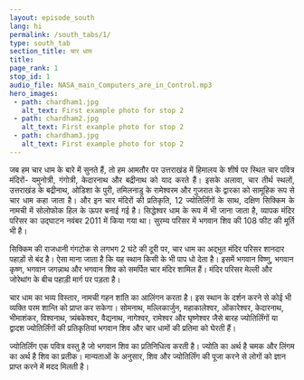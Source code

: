 ```yaml
---
layout: episode_south
lang: hi
permalink: /south_tabs/1/
type: south_tab
section_title: चार धाम
title: 
page_rank: 1
stop_id: 1
audio_file: NASA_main_Computers_are_in_Control.mp3
hero_images:
 - path: chardham1.jpg
   alt_text: First example photo for stop 2
 - path: chardham2.jpg
   alt_text: First example photo for stop 2
 - path: chardham3.jpg
   alt_text: First example photo for stop 2
---
```

<p style="text-align: justify;"> 
जब हम चार धाम के बारे में सुनते हैं, तो हम आमतौर पर उत्तराखंड में हिमालय के शीर्ष पर स्थित चार पवित्र मंदिरों- यमुनोत्री, गंगोत्री, केदारनाथ और बद्रीनाथ को याद करते हैं। इसके अलावा, चार तीर्थ स्थलों, उत्तराखंड के बद्रीनाथ, ओडिशा के पुरी, तमिलनाडु के रामेश्वरम और गुजरात के द्वारका को सामूहिक रूप से चार धाम कहा जाता है। और इन चार मंदिरों की प्रतिकृति, 12 ज्योतिर्लिंगों के साथ, दक्षिण सिक्किम के नामची में सोलोफोक हिल के ऊपर बनाई गई है। सिद्धेश्वर धाम के रूप में भी जाना जाता है, व्यापक मंदिर परिसर का उद्घाटन नवंबर 2011 में किया गया था। सुरम्य परिसर में भगवान शिव की 108 फीट की मूर्ति भी है।

सिक्किम की राजधानी गंगटोक से लगभग 2 घंटे की दूरी पर, चार धाम का अद्भुत मंदिर परिसर शानदार पहाड़ों से बंद है। ऐसा माना जाता है कि यह स्थान किसी के भी पाप धो देता है। इसमें भगवान विष्णु, भगवान कृष्ण, भगवान जगन्नाथ और भगवान शिव को समर्पित चार मंदिर शामिल हैं। मंदिर परिसर मेल्ली और जोरेथांग के बीच पहाड़ी मार्ग पर पड़ता है।

चार धाम का भव्य विस्तार, नामची गहन शांति का आलिंगन करता है। इस स्थान के दर्शन करने से कोई भी व्यक्ति परम शान्ति को प्राप्त कर सकेगा।
सोमनाथ, मल्लिकार्जुन, महाकालेश्वर, ओंकारेश्वर, केदारनाथ, भीमाशंकर, विश्वनाथ, त्र्यंबकेश्वर, वैद्यनाथ, नागेश्वर, रामेश्वर और घृष्णेश्वर जैसे बारह ज्योतिर्लिंगों या द्वादश ज्योतिर्लिंगों की प्रतिकृतियां भगवान शिव और चार धामों की प्रतिमा को घेरती हैं।

ज्योतिर्लिंग एक पवित्र वस्तु है जो भगवान शिव का प्रतिनिधित्व करती है। ज्योति का अर्थ है चमक और लिंगम का अर्थ है शिव का प्रतीक। मान्यताओं के अनुसार, शिव और ज्योतिर्लिंग की पूजा करने से लोगों को ज्ञान प्राप्त करने में मदद मिलती है।</p>